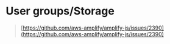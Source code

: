 # User groups/Storage

> [https://github.com/aws-amplify/amplify-js/issues/2390](https://github.com/aws-amplify/amplify-js/issues/2390)

